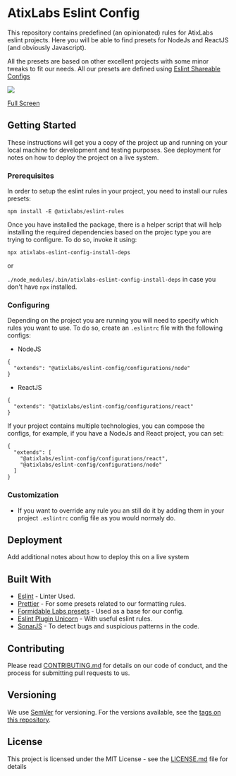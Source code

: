 # AtixLabs Eslint Config 

This repository contains predefined (an opinionated) rules for AtixLabs eslint projects. Here you will be able to find presets for NodeJs and ReactJS (and obviously Javascript).

All the presets are based on other excellent projects with some minor tweaks to fit our needs. All our presets are defined using [Eslint Shareable Configs](https://eslint.org/docs/developer-guide/shareable-configs)

![](demo.gif)

[Full Screen](https://asciinema.org/a/klJicE8qn68kSsb8C6olqumkf)

## Getting Started

These instructions will get you a copy of the project up and running on your local machine for development and testing purposes. See deployment for notes on how to deploy the project on a live system.

### Prerequisites

In order to setup the eslint rules in your project, you need to install our rules presets: 

```
npm install -E @atixlabs/eslint-rules
```

Once you have installed the package, there is a helper script that will help installing the required dependencies based on the projec type you are trying to configure. To do so, invoke it using:

`npx atixlabs-eslint-config-install-deps` 

or

`./node_modules/.bin/atixlabs-eslint-config-install-deps` in case you don't have `npx` installed.

### Configuring 

Depending on the project you are running you will need to specify which rules you want to use. To do so, create an `.eslintrc` file with the following configs:

- NodeJS

```
{
  "extends": "@atixlabs/eslint-config/configurations/node"
}

```

- ReactJS

```
{
  "extends": "@atixlabs/eslint-config/configurations/react"
}

```

If your project contains multiple technologies, you can compose the configs, for example, if you have a NodeJs and React project, you can set:

```
{
  "extends": [
    "@atixlabs/eslint-config/configurations/react",
    "@atixlabs/eslint-config/configurations/node"
  ]
}

```

### Customization

- If you want to override any rule you an still do it by adding them in your project `.eslintrc` config file as you would normaly do.

## Deployment

Add additional notes about how to deploy this on a live system

## Built With

* [Eslint](https://eslint.org/) - Linter Used.
* [Prettier](https://prettier.io/) - For some presets related to our formatting rules.
* [Formidable Labs presets](https://github.com/FormidableLabs/eslint-config-formidable) - Used as a base for our config.
* [Eslint Plugin Unicorn](https://github.com/sindresorhus/eslint-plugin-unicorn) - With useful eslint rules.
* [SonarJS](https://github.com/SonarSource/eslint-plugin-sonarjs) - To detect bugs and suspicious patterns in the code.

## Contributing

Please read [CONTRIBUTING.md](CONTRIBUTING.md) for details on our code of conduct, and the process for submitting pull requests to us.

## Versioning

We use [SemVer](http://semver.org/) for versioning. For the versions available, see the [tags on this repository](https://github.com/your/project/tags). 

## License

This project is licensed under the MIT License - see the [LICENSE.md](LICENSE.md) file for details




